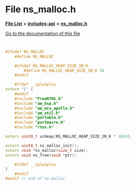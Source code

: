 

# File ns\_malloc.h

[**File List**](files.md) **>** [**includes-api**](dir_0f796f8be3b51b94a477512418b4fa0e.md) **>** [**ns\_malloc.h**](ns__malloc_8h.md)

[Go to the documentation of this file](ns__malloc_8h.md)

```C++


#ifndef NS_MALLOC
    #define NS_MALLOC

    #ifndef NS_MALLOC_HEAP_SIZE_IN_K
        #define NS_MALLOC_HEAP_SIZE_IN_K 16
    #endif

    #ifdef __cplusplus
extern "C" {
    #endif
    #include "FreeRTOS.h"
    #include "am_bsp.h"
    #include "am_mcu_apollo.h"
    #include "am_util.h"
    #include "portable.h"
    #include "portmacro.h"
    #include "rtos.h"

extern uint8_t ucHeap[NS_MALLOC_HEAP_SIZE_IN_K * 1024];

extern uint8_t ns_malloc_init();
extern void *ns_malloc(size_t size);
extern void ns_free(void *ptr);

    #ifdef __cplusplus
}
    #endif
#endif // end of ns-malloc

```

